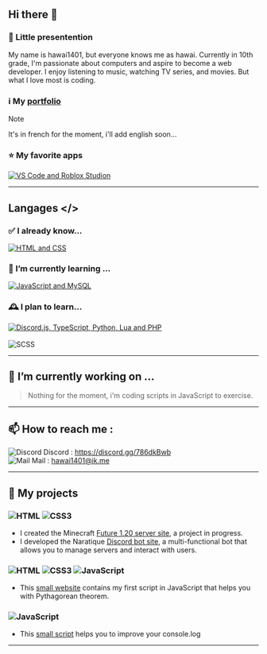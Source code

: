 ## Hi there 👋
### 💬 Little presentention
My name is hawai1401, but everyone knows me as hawai. Currently in 10th grade, I'm passionate about computers and aspire to become a web developer.
I enjoy listening to music, watching TV series, and movies. But what I love most is coding.

### ℹ️ My [portfolio](https://hawai1401.ntlify.app/)
> [!NOTE]
> It's in french for the moment, i'll add english soon...

### ⭐ My favorite apps
[![VS Code and Roblox Studion](https://skillicons.dev/icons?i=vscode,robloxstudio)](https://skillicons.dev)

---

## Langages </>
### ✅ I already know...
[![HTML and CSS](https://skillicons.dev/icons?i=html,css)](https://skillicons.dev)

### 🌱 I’m currently learning ...
[![JavaScript and MySQL](https://skillicons.dev/icons?i=js,mysql)](https://skillicons.dev)

### 🕰️ I plan to learn...
[![Discord.js, TypeScript, Python, Lua and PHP](https://skillicons.dev/icons?i=discordjs,ts,py,lua,php)](https://skillicons.dev)<br><br>
<img src="https://img.shields.io/badge/SCSS-%23CD6799.svg?style=for-the-badge&logo=sass&logoColor=white" alt="SCSS"/>

---

## 🔭 I’m currently working on ...
> Nothing for the moment, i'm coding scripts in JavaScript to exercise.

---

## 📫 How to reach me :
![Discord](https://img.shields.io/badge/Discord-%235865F2.svg?style=for-the-badge&logo=discord&logoColor=white) Discord : https://discord.gg/786dkBwb<br>
![Mail](https://img.shields.io/badge/Gmail-D14836?style=for-the-badge&logo=gmail&logoColor=white) Mail : hawai1401@ik.me


---

## 🧾 My projects
### ![HTML](https://img.shields.io/badge/html5-%23E34F26.svg?style=for-the-badge&logo=html5&logoColor=white) ![CSS3](https://img.shields.io/badge/css3-%231572B6.svg?style=for-the-badge&logo=css3&logoColor=white)
- I created the Minecraft [Future 1.20 server site](https://hawai1401-test.netlify.app/future-1-20/), a project in progress.
- I developed the Naratique [Discord bot site](https://hawai1401-test.netlify.app/Naratique), a multi-functional bot that allows you to manage servers and interact with users.

### ![HTML](https://img.shields.io/badge/html5-%23E34F26.svg?style=for-the-badge&logo=html5&logoColor=white) ![CSS3](https://img.shields.io/badge/css3-%231572B6.svg?style=for-the-badge&logo=css3&logoColor=white) ![JavaScript](https://img.shields.io/badge/javascript-%23323330.svg?style=for-the-badge&logo=javascript&logoColor=%23F7DF1E)

- This [small website](https://github.com/hawai1401/Pythagore) contains my first script in JavaScript that helps you with Pythagorean theorem.

### ![JavaScript](https://img.shields.io/badge/javascript-%23323330.svg?style=for-the-badge&logo=javascript&logoColor=%23F7DF1E)
- This [small script](https://github.com/hawai1401/console.log) helps you to improve your console.log

---

<!--
**hawai1401/hawai1401** is a ✨ _special_ ✨ repository because its `README.md` (this file) appears on your GitHub profile.

Here are some ideas to get you started:

> - 🔭 I’m currently working on ...
> - 🌱 I’m currently learning ...
// - 👯 I’m looking to collaborate on ...
// - 🤔 I’m looking for help with ...
// - 💬 Ask me about ...
> - 📫 How to reach me: ...
// - 😄 Pronouns: ...
// - ⚡ Fun fact: ...
-->

